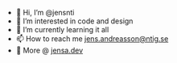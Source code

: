 - 👋 Hi, I’m @jensnti
- 👀 I’m interested in code and design
- 🌱 I’m currently learning it all
- 📫 How to reach me jens.andreasson@ntig.se
- :notebook_with_decorative_cover: More @ [jensa.dev](https://www.jensa.dev)
<!---
jensnti/jensnti is a ✨ special ✨ repository because its `README.md` (this file) appears on your GitHub profile.
You can click the Preview link to take a look at your changes.
--->

